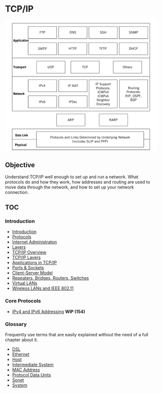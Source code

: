 # TCP/IP

![protocols, layers and applications](./protocols-and-layers.png)

## Objective

Understand TCP/IP well enough to set up and run a network. What protocols do and how they work, how addresses and routing are used to move data through the network, and how to set up your network connection.

## TOC

### Introduction

* [Introduction](./introduction)
* [Protocols](./protocols)
* [Internet Administraton](./internet-administration)
* [Layers](./layers)
* [TCP/IP Overview](./tcp-ip-overview)
* [TCP/IP Layers](./tcp-ip-layers)
* [Applications in TCP/IP](./applications)
* [Ports & Sockets](./ports-sockets)
* [Client-Server Model](./client-server)
* [Repeaters, Bridges, Routers, Switches](./essential-devices)
* [Virtual LANs](./vlans)
* [Wireless LANs and IEEE 802.11](./wireless)

### Core Protocols

* [IPv4 and IPv6 Addressing](./protocols/ip) __WIP (154)__

### Glossary

Frequently use terms that are easily explained without the need of a full chapter about it.

* [DSL](./glossary/ethernet.md)
* [Ethernet](./glossary/ethernet.md)
* [Host](./glossary/host.md)
* [Intermediate System](./glossary/intermediate-system.md)
* [MAC Address](./glossary/mac-address.md)
* [Protocol Data Units](./glossary/protocol-data-units.md)
* [Sonet](./glossary/sonet.md)
* [System](./glossary/system.md)
